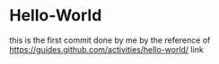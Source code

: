 # Hello-World
this is the first commit done by me
by the reference of https://guides.github.com/activities/hello-world/ link
